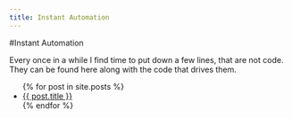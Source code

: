 ```yaml
---
title: Instant Automation
---
```

#Instant Automation

Every once in a while I find time to put down a few lines, that are not code. They can be found here along with the code that drives them.


  <ul>
    {% for post in site.posts %}
    <li>
      <a href="{{ post.url }}">{{ post.title }}</a>
    </li>
    {% endfor %}
  </ul>